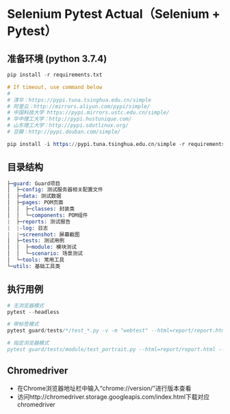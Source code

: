 # Selenium Pytest Actual（Selenium + Pytest）

## 准备环境 (python 3.7.4)

```s
pip install -r requirements.txt

# If timeout, use command below
# 
# 清华：https://pypi.tuna.tsinghua.edu.cn/simple
# 阿里云：http://mirrors.aliyun.com/pypi/simple/
# 中国科技大学 https://pypi.mirrors.ustc.edu.cn/simple/
# 华中理工大学：http://pypi.hustunique.com/
# 山东理工大学：http://pypi.sdutlinux.org/
# 豆瓣：http://pypi.douban.com/simple/

pip install -i https://pypi.tuna.tsinghua.edu.cn/simple -r requirements.txt

```

## 目录结构

```s
├─guard: Guard项目
│  ├─config: 测试服务器相关配置文件
│  ├─data: 测试数据
│  ├─pages: POM页面
│  │  ├─classes: 封装类
│  │  └─components: POM组件
|  ├─reports: 测试报告
|  |-log: 日志
|  |─screenshot: 屏幕截图
│  ├─tests: 测试用例 
│  │  ├─module: 模块测试
│  │  └─scenario: 场景测试
│  └─tools: 常用工具
└─utils: 基础工具类

```

## 执行用例

```s
# 无浏览器模式
pytest --headless

# 带标签模式
pytest guard/tests/*/test_*.py -v -m "webtest" --html=report/report.html --host=10.151.3.96 --maxfail=2 --pdb -s

# 指定浏览器模式
pytest guard/tests/module/test_portrait.py --html=report/report.html --host=10.151.3.96 --browser=(choose from 'chrome', 'edge', 'firefox', 'ie', 'opera', 'phantomjs', 'safari', 'android', 'iphone', 'ipad', 'remote')
```

## Chromedriver

* 在Chrome浏览器地址栏中输入“chrome://version/”进行版本查看
* 访问http://chromedriver.storage.googleapis.com/index.html下载对应chromedriver
